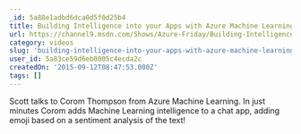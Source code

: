 ```yaml
---
_id: 5a88e1adbd6dca0d5f0d25b4
title: Building Intelligence into your Apps with Azure Machine Learning with Corom Thompson
url: https://channel9.msdn.com/Shows/Azure-Friday/Building-Intelligence-into-your-Apps-with-Azure-Machine-Learning-with-Corom-Thompson
category: videos
slug: 'building-intelligence-into-your-apps-with-azure-machine-learning-with-corom-thompson'
user_id: 5a83ce59d6eb0005c4ecda2c
createdOn: '2015-09-12T08:47:53.000Z'
tags: []
---
```


Scott talks to Corom Thompson from Azure Machine Learning. In just minutes Corom adds Machine Learning intelligence to a chat app, adding emoji based on a sentiment analysis of the text!
